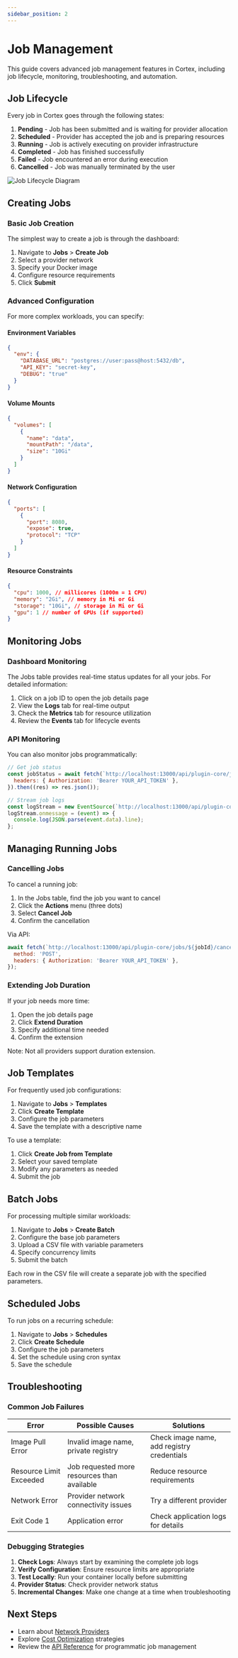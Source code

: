 ```yaml
---
sidebar_position: 2
---
```


# Job Management

This guide covers advanced job management features in Cortex, including job lifecycle, monitoring, troubleshooting, and automation.

## Job Lifecycle

Every job in Cortex goes through the following states:

1. **Pending** - Job has been submitted and is waiting for provider allocation
2. **Scheduled** - Provider has accepted the job and is preparing resources
3. **Running** - Job is actively executing on provider infrastructure
4. **Completed** - Job has finished successfully
5. **Failed** - Job encountered an error during execution
6. **Cancelled** - Job was manually terminated by the user

![Job Lifecycle Diagram](/img/job-lifecycle.png)

## Creating Jobs

### Basic Job Creation

The simplest way to create a job is through the dashboard:

1. Navigate to **Jobs** > **Create Job**
2. Select a provider network
3. Specify your Docker image
4. Configure resource requirements
5. Click **Submit**

### Advanced Configuration

For more complex workloads, you can specify:

#### Environment Variables

```json
{
  "env": {
    "DATABASE_URL": "postgres://user:pass@host:5432/db",
    "API_KEY": "secret-key",
    "DEBUG": "true"
  }
}
```

#### Volume Mounts

```json
{
  "volumes": [
    {
      "name": "data",
      "mountPath": "/data",
      "size": "10Gi"
    }
  ]
}
```

#### Network Configuration

```json
{
  "ports": [
    {
      "port": 8080,
      "expose": true,
      "protocol": "TCP"
    }
  ]
}
```

#### Resource Constraints

```json
{
  "cpu": 1000, // millicores (1000m = 1 CPU)
  "memory": "2Gi", // memory in Mi or Gi
  "storage": "10Gi", // storage in Mi or Gi
  "gpu": 1 // number of GPUs (if supported)
}
```

## Monitoring Jobs

### Dashboard Monitoring

The Jobs table provides real-time status updates for all your jobs. For detailed information:

1. Click on a job ID to open the job details page
2. View the **Logs** tab for real-time output
3. Check the **Metrics** tab for resource utilization
4. Review the **Events** tab for lifecycle events

### API Monitoring

You can also monitor jobs programmatically:

```javascript
// Get job status
const jobStatus = await fetch(`http://localhost:13000/api/plugin-core/jobs/${jobId}`, {
  headers: { Authorization: 'Bearer YOUR_API_TOKEN' },
}).then((res) => res.json());

// Stream job logs
const logStream = new EventSource(`http://localhost:13000/api/plugin-core/jobs/${jobId}/logs`);
logStream.onmessage = (event) => {
  console.log(JSON.parse(event.data).line);
};
```

## Managing Running Jobs

### Cancelling Jobs

To cancel a running job:

1. In the Jobs table, find the job you want to cancel
2. Click the **Actions** menu (three dots)
3. Select **Cancel Job**
4. Confirm the cancellation

Via API:

```javascript
await fetch(`http://localhost:13000/api/plugin-core/jobs/${jobId}/cancel`, {
  method: 'POST',
  headers: { Authorization: 'Bearer YOUR_API_TOKEN' },
});
```

### Extending Job Duration

If your job needs more time:

1. Open the job details page
2. Click **Extend Duration**
3. Specify additional time needed
4. Confirm the extension

Note: Not all providers support duration extension.

## Job Templates

For frequently used job configurations:

1. Navigate to **Jobs** > **Templates**
2. Click **Create Template**
3. Configure the job parameters
4. Save the template with a descriptive name

To use a template:

1. Click **Create Job from Template**
2. Select your saved template
3. Modify any parameters as needed
4. Submit the job

## Batch Jobs

For processing multiple similar workloads:

1. Navigate to **Jobs** > **Create Batch**
2. Configure the base job parameters
3. Upload a CSV file with variable parameters
4. Specify concurrency limits
5. Submit the batch

Each row in the CSV file will create a separate job with the specified parameters.

## Scheduled Jobs

To run jobs on a recurring schedule:

1. Navigate to **Jobs** > **Schedules**
2. Click **Create Schedule**
3. Configure the job parameters
4. Set the schedule using cron syntax
5. Save the schedule

## Troubleshooting

### Common Job Failures

| Error                   | Possible Causes                             | Solutions                                  |
| ----------------------- | ------------------------------------------- | ------------------------------------------ |
| Image Pull Error        | Invalid image name, private registry        | Check image name, add registry credentials |
| Resource Limit Exceeded | Job requested more resources than available | Reduce resource requirements               |
| Network Error           | Provider network connectivity issues        | Try a different provider                   |
| Exit Code 1             | Application error                           | Check application logs for details         |

### Debugging Strategies

1. **Check Logs**: Always start by examining the complete job logs
2. **Verify Configuration**: Ensure resource limits are appropriate
3. **Test Locally**: Run your container locally before submitting
4. **Provider Status**: Check provider network status
5. **Incremental Changes**: Make one change at a time when troubleshooting

## Next Steps

- Learn about [Network Providers](./network-providers)
- Explore [Cost Optimization](./cost-optimization) strategies
- Review the [API Reference](../api/jobs) for programmatic job management
